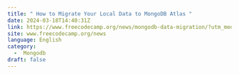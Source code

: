 ```yaml
---
title: " How to Migrate Your Local Data to MongoDB Atlas "
date: 2024-03-18T14:40:31Z
link: https://www.freecodecamp.org/news/mongodb-data-migration/?utm_medium=RSS&utm_source=news.12bit.vn
site: www.freecodecamp.org/news
language: English
category:
  -  Mongodb 
draft: false
---
```

